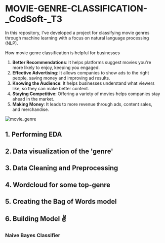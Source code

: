 # MOVIE-GENRE-CLASSIFICATION-_CodSoft-_T3
 In this repository, I've developed a project for classifying movie genres through machine learning with a focus on natural language processing (NLP).

How movie genre classification is helpful for businesses
1. **Better Recommendations**: It helps platforms suggest movies you're more likely to enjoy, keeping you engaged.
2. **Effective Advertising**: It allows companies to show ads to the right people, saving money and improving ad results.
3. **Knowing the Audience**: It helps businesses understand what viewers like, so they can make better content.
4. **Staying Competitive**: Offering a variety of movies helps companies stay ahead in the market.
5. **Making Money**: It leads to more revenue through ads, content sales, and merchandise.
 
![movie_genre](https://github.com/FaizaAli-DS/MOVIE-GENRE-CLASSIFICATION-_CodSoft-_T1/assets/137332502/9f179735-c20b-4c27-b408-eb210a1fbe89)


## 1. Performing EDA
## 2. Data visualization of the 'genre' 
## 3. Data Cleaning and Preprocessing
## 4. Wordcloud for some top-genre
## 5. Creating the Bag of Words model
## 6. Building Model ✌
   ### Naive Bayes Classifier
